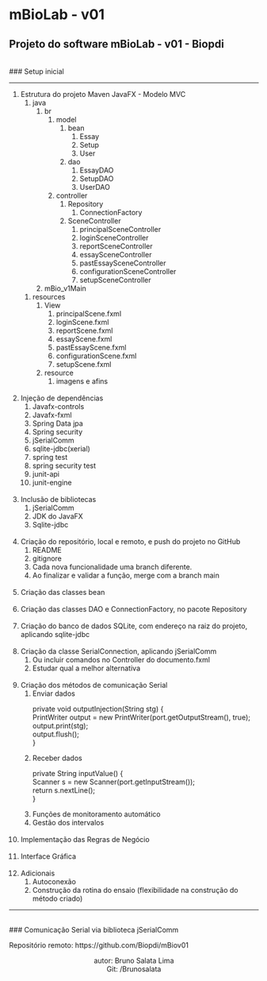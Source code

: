 # mBioLab - v01

## Projeto do software mBioLab - v01 - Biopdi
<br>### Setup inicial
**********************************
<ol>
<li>Estrutura do projeto Maven JavaFX - Modelo MVC
<ol><li>java
<ol><li>br
<ol><li>model
<ol><li>bean
<ol><li>Essay
<li>Setup
<li>User</ol>
<li>dao
<ol><li>EssayDAO
<li>SetupDAO
<li>UserDAO</ol></ol>
<li>controller
<ol><li>Repository
<ol><li>ConnectionFactory</ol>
<li>SceneController
<ol><li>principalSceneController
<li>loginSceneController
<li>reportSceneController
<li>essaySceneController
<li>pastEssaySceneController
<li>configurationSceneController
<li>setupSceneController</ol></ol></ol>
<li>mBio_v1Main</ol></ol>
<ol><li>resources
<ol><li>View
<ol><li>principalScene.fxml
<li>loginScene.fxml
<li>reportScene.fxml
<li>essayScene.fxml
<li>pastEssayScene.fxml
<li>configurationScene.fxml
<li>setupScene.fxml</ol>
<li>resource
<ol><li>imagens e afins</ol></ol></ol><br>
<li>Injeção de dependências
<ol><li>Javafx-controls
<li>Javafx-fxml
<li>Spring Data jpa
<li>Spring security
<li>jSerialComm
<li>sqlite-jdbc(xerial)
<li>spring test
<li>spring security test
<li>junit-api
<li>junit-engine</ol><br>
<li>Inclusão de bibliotecas
<ol><li>jSerialComm
<li>JDK do JavaFX
<li>Sqlite-jdbc</ol><br>

<li>Criação do repositório, local e remoto, e push do projeto no GitHub
<ol><li>README
<li>gitignore
<li>Cada nova funcionalidade uma branch diferente. 
  <li>Ao finalizar e validar a função, merge com a branch main</ol><br>
<li>Criação das classes bean<br><br>

<li>Criação das classes DAO e ConnectionFactory, no pacote Repository<br><br>

<li>Criação do banco de dados SQLite, com endereço na raiz do projeto, aplicando sqlite-jdbc<br><br>

<li>Criação da classe SerialConnection, aplicando jSerialComm<br>

<ol><li>Ou incluir comandos no Controller do documento.fxml

  <li>Estudar qual a melhor alternativa</ol><br>

<li>Criação dos métodos de comunicação Serial<br>
<ol><li>Enviar dados 
<p>&#09private void outputInjection(String stg) {<br>
&#09PrintWriter output = new PrintWriter(port.getOutputStream(), true);<br>
&#09output.print(stg);<br>
&#09output.flush();<br>
&#09}<br></p>
<li>Receber dados 
<p>&#09private String inputValue() {<br>
Scanner s = new Scanner(port.getInputStream());<br>
&#09return s.nextLine();<br>
&#09}<br>
<li>Funções de monitoramento automático <Threads>
  <li>Gestão dos intervalos <Thread.sleep(2000)></ol><br>

<li>Implementação das Regras de Negócio<br><br>

<li>Interface Gráfica<br><br>

<li>Adicionais
<ol><li>Autoconexão
  <li>Construção da rotina do ensaio (flexibilidade na construção do método criado)</ol></ol>
  
********************************
  
  
  
<br>### Comunicação Serial via biblioteca jSerialComm

<p>Repositório remoto: <a>https://github.com/Biopdi/mBiov01</a></p>

<footer><center>autor: Bruno Salata Lima<br>Git: /Brunosalata</center></footer>
